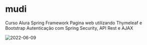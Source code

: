# mudi
Curso Alura Spring Framework
Pagina web utilizando Thymeleaf e Bootstrap
Autenticação com Spring Security, API Rest e AJAX 

![2022-06-09](https://user-images.githubusercontent.com/86980867/172950960-14720d48-60e7-4afe-a95c-8f3c323633b7.png)

